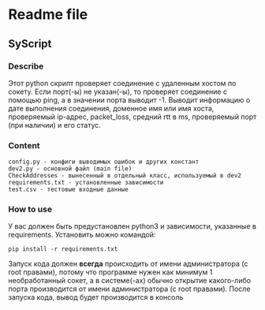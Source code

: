 # Readme file
## SyScript
### Describe
Этот python скрипт проверяет соединение с удаленным хостом по сокету.
    Если порт(-ы) не указан(-ы), то проверяет соединение с помощью ping, а в значении порта выводит -1. 
    Выводит информацию о дате выполнения соединения, доменное имя или имя хоста, проверяемый ip-адрес, packet_loss, средний rtt в ms, проверяемый порт (при наличии) и его статус.
### Content
    config.py - конфиги выводимых ошибок и других констант
    dev2.py - основной файл (main file)
    CheckAddresses - вынесенный в отдельный класс, используемый в dev2
    requirements.txt - установленные зависимости
    test.csv - тестовые входные данные

### How to use
У вас должен быть предустановлен python3 и зависимости, указанные в requirements. Установить можно командой:

    pip install -r requirements.txt

Запуск кода должен **всегда** происходить от имени администратора (с root правами), потому что программе нужен как минимум 1 необработанный сокет, а в системе(-ах) обычно открытие какого-либо порта производится от имени администратора (с root правами).
После запуска кода, вывод будет производится в консоль

    

    
